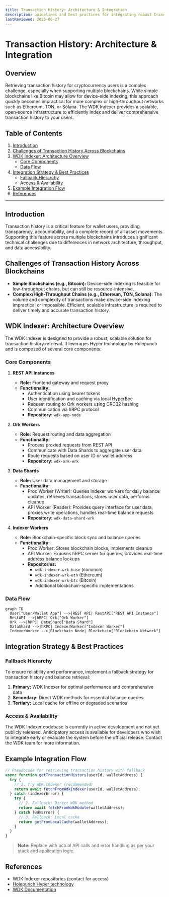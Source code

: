 ```yaml
---
title: Transaction History: Architecture & Integration
description: Guidelines and best practices for integrating robust transaction history in wallet applications using the WDK Indexer.
lastReviewed: 2025-06-27
---
```


# Transaction History: Architecture & Integration

## Overview

Retrieving transaction history for cryptocurrency users is a complex challenge, especially when supporting multiple blockchains. While simple blockchains like Bitcoin may allow for device-side indexing, this approach quickly becomes impractical for more complex or high-throughput networks such as Ethereum, TON, or Solana. The WDK Indexer provides a scalable, open-source infrastructure to efficiently index and deliver comprehensive transaction history to your users.

## Table of Contents
1. [Introduction](#introduction)
2. [Challenges of Transaction History Across Blockchains](#challenges-of-transaction-history-across-blockchains)
3. [WDK Indexer: Architecture Overview](#wdk-indexer-architecture-overview)
    - [Core Components](#core-components)
    - [Data Flow](#data-flow)
4. [Integration Strategy & Best Practices](#integration-strategy--best-practices)
    - [Fallback Hierarchy](#fallback-hierarchy)
    - [Access & Availability](#access--availability)
5. [Example Integration Flow](#example-integration-flow)
6. [References](#references)

---

## Introduction

Transaction history is a critical feature for wallet users, providing transparency, accountability, and a complete record of all asset movements. Supporting this feature across multiple blockchains introduces significant technical challenges due to differences in network architecture, throughput, and data accessibility.

## Challenges of Transaction History Across Blockchains

- **Simple Blockchains (e.g., Bitcoin):** Device-side indexing is feasible for low-throughput chains, but can still be resource-intensive.
- **Complex/High-Throughput Chains (e.g., Ethereum, TON, Solana):** The volume and complexity of transactions make device-side indexing impractical or impossible. Efficient, scalable infrastructure is required to deliver timely and accurate transaction history.

## WDK Indexer: Architecture Overview

The WDK Indexer is designed to provide a robust, scalable solution for transaction history retrieval. It leverages Hyper technology by Holepunch and is composed of several core components:

### Core Components

1. **REST API Instances**
   - **Role:** Frontend gateway and request proxy
   - **Functionality:**
     - Authentication using bearer tokens
     - User identification and caching via local HyperBee
     - Request routing to Ork workers using CRC32 hashing
     - Communication via hRPC protocol
     - **Repository:** `wdk-app-node`

2. **Ork Workers**
   - **Role:** Request routing and data aggregation
   - **Functionality:**
     - Process proxied requests from REST API
     - Communicate with Data Shards to aggregate user data
     - Route requests based on user ID or wallet address
     - **Repository:** `wdk-ork-wrk`

3. **Data Shards**
   - **Role:** User data management and storage
   - **Functionality:**
     - Proc Worker (Writer): Queries Indexer workers for daily balance updates, retrieves transactions, stores user data, performs cleanup
     - API Worker (Reader): Provides query interface for user data, proxies write operations, handles real-time balance requests
     - **Repository:** `wdk-data-shard-wrk`

4. **Indexer Workers**
   - **Role:** Blockchain-specific block sync and balance queries
   - **Functionality:**
     - Proc Worker: Stores blockchain blocks, implements cleanup
     - API Worker: Exposes hRPC server for queries, provides real-time address balance lookups
     - **Repositories:**
       - `wdk-indexer-wrk-base` (common)
       - `wdk-indexer-wrk-eth` (Ethereum)
       - `wdk-indexer-wrk-btc` (Bitcoin)
       - Additional blockchain-specific implementations

### Data Flow

```mermaid
graph TD
  User["User/Wallet App"] -->|REST API| RestAPI["REST API Instance"]
  RestAPI -->|hRPC| Ork["Ork Worker"]
  Ork -->|hRPC| DataShard["Data Shard"]
  DataShard -->|hRPC| IndexerWorker["Indexer Worker"]
  IndexerWorker -->|Blockchain Node| Blockchain["Blockchain Network"]
```

## Integration Strategy & Best Practices

### Fallback Hierarchy

To ensure reliability and performance, implement a fallback strategy for transaction history and balance retrieval:

1. **Primary:** WDK Indexer for optimal performance and comprehensive data
2. **Secondary:** Direct WDK methods for essential balance queries
3. **Tertiary:** Local cache for offline or degraded scenarios

### Access & Availability

The WDK Indexer codebase is currently in active development and not yet publicly released. Anticipatory access is available for developers who wish to integrate early or evaluate the system before the official release. Contact the WDK team for more information.

## Example Integration Flow

```js
// Pseudocode for retrieving transaction history with fallback
async function getTransactionHistory(userId, walletAddress) {
  try {
    // 1. Try WDK Indexer (recommended)
    return await fetchFromWdkIndexer(userId, walletAddress);
  } catch (indexerError) {
    try {
      // 2. Fallback: Direct WDK method
      return await fetchFromWdkModule(walletAddress);
    } catch (wdkError) {
      // 3. Fallback: Local cache
      return getFromLocalCache(walletAddress);
    }
  }
}
```
> **Note:** Replace with actual API calls and error handling as per your stack and application logic.

## References
- WDK Indexer repositories (contact for access)
- [Holepunch Hyper technology](https://hypercore-protocol.org/)
- [WDK Documentation](../)
